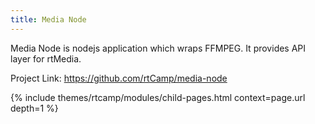 ```yaml
---
title: Media Node
---
```


Media Node is nodejs application which wraps FFMPEG. It provides API layer for rtMedia.

Project Link: https://github.com/rtCamp/media-node

{% include themes/rtcamp/modules/child-pages.html context=page.url depth=1 %}
